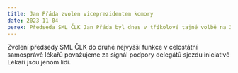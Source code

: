 ```yaml
---
title: Jan Přáda zvolen viceprezidentem komory
date: 2023-11-04
perex: Předseda SML ČLK Jan Přáda byl dnes v tříkolové tajné volbě na 37. sjezdu ČLK zvolen viceprezidentem České lékařské komory.
---
```

Zvolení předsedy SML ČLK do druhé nejvyšší funkce v celostátní samosprávě lékařů považujeme za signál podpory delegátů sjezdu iniciativě Lékaři jsou jenom lidi.
